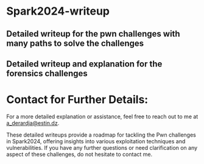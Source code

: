 # Spark2024-writeup

## Detailed writeup for the pwn challenges with many paths to solve the challenges 
## Detailed writeup and explanation for the forensics challenges 


# Contact for Further Details:

For a more detailed explanation or assistance, feel free to reach out to me at a_derardja@estin.dz.

These detailed writeups provide a roadmap for tackling the Pwn challenges in Spark2024, offering insights into various exploitation techniques and vulnerabilities. If you have any further questions or need clarification on any aspect of these challenges, do not hesitate to contact me.

